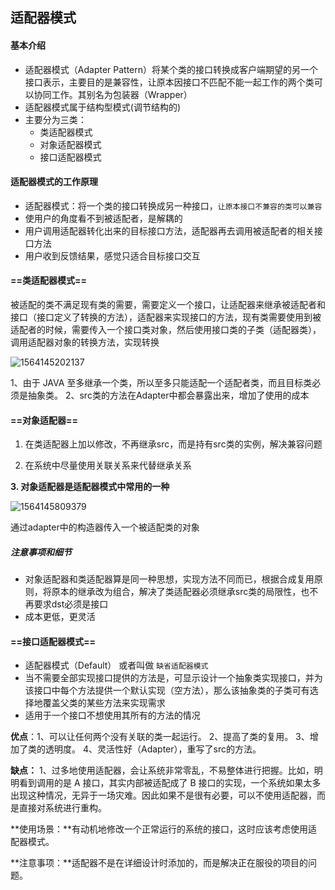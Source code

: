 ## 适配器模式

#### 基本介绍

- 适配器模式（Adapter Pattern）将某个类的接口转换成客户端期望的另一个接口表示，主要目的是兼容性，让原本因接口不匹配不能一起工作的两个类可以协同工作。其别名为包装器（Wrapper）
- 适配器模式属于结构型模式(调节结构的)
- 主要分为三类：
  - 类适配器模式
  - 对象适配器模式
  - 接口适配器模式

#### 适配器模式的工作原理

- 适配器模式：将一个类的接口转换成另一种接口，`让原本接口不兼容的类可以兼容`
- 使用户的角度看不到被适配者，是解耦的
- 用户调用适配器转化出来的目标接口方法，适配器再去调用被适配者的相关接口方法
- 用户收到反馈结果，感觉只适合目标接口交互

#### ==类适配器模式==

​	被适配的类不满足现有类的需要，需要定义一个接口，让适配器来继承被适配者和接口（接口定义了转换的方法），适配器来实现接口的方法，现有类需要使用到被适配者的时候，需要传入一个接口类对象，然后使用接口类的子类（适配器类），调用适配器对象的转换方法，实现转换

![1564145202137](C:\Users\888\AppData\Roaming\Typora\typora-user-images\1564145202137.png)

1、由于 JAVA 至多继承一个类，所以至多只能适配一个适配者类，而且目标类必须是抽象类。 2、src类的方法在Adapter中都会暴露出来，增加了使用的成本



#### ==对象适配器==

1. 在类适配器上加以修改，不再继承src，而是持有src类的实例，解决兼容问题

2. 在系统中尽量使用关联关系来代替继承关系

**3. 对象适配器是适配器模式中常用的一种**

![1564145809379](C:\Users\888\AppData\Roaming\Typora\typora-user-images\1564145809379.png)

通过adapter中的构造器传入一个被适配类的对象

##### 注意事项和细节

- 对象适配器和类适配器算是同一种思想，实现方法不同而已，根据合成复用原则，将原本的继承改为组合，解决了类适配器必须继承src类的局限性，也不再要求dst必须是接口
- 成本更低，更灵活

#### ==接口适配器模式==

- 适配器模式（Default） 或者叫做 `缺省适配器模式`
- 当不需要全部实现接口提供的方法是，可显示设计一个抽象类实现接口，并为该接口中每个方法提供一个默认实现（空方法），那么该抽象类的子类可有选择地覆盖父类的某些方法来实现需求
- 适用于一个接口不想使用其所有的方法的情况







**优点**：1、可以让任何两个没有关联的类一起运行。 2、提高了类的复用。 3、增加了类的透明度。 4、灵活性好（Adapter），重写了src的方法。 

**缺点：** 1、过多地使用适配器，会让系统非常零乱，不易整体进行把握。比如，明明看到调用的是 A 接口，其实内部被适配成了 B 接口的实现，一个系统如果太多出现这种情况，无异于一场灾难。因此如果不是很有必要，可以不使用适配器，而是直接对系统进行重构。 

**使用场景：**有动机地修改一个正常运行的系统的接口，这时应该考虑使用适配器模式。

**注意事项：**适配器不是在详细设计时添加的，而是解决正在服役的项目的问题。